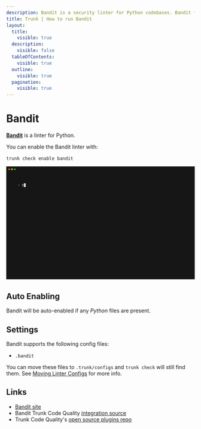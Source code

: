 ```yaml
---
description: Bandit is a security linter for Python codebases. Bandit flags problems like hard-coded passwords, injection vulnerabilities, and the use of insecure libraries.
title: Trunk | How to run Bandit
layout:
  title:
    visible: true
  description:
    visible: false
  tableOfContents:
    visible: true
  outline:
    visible: true
  pagination:
    visible: true
---
```


# Bandit

[**Bandit**](https://github.com/PyCQA/bandit) is a linter for Python.

You can enable the Bandit linter with:

```shell
trunk check enable bandit
```
![bandit example output](/.gitbook/assets/bandit.gif)
## Auto Enabling

Bandit will be auto-enabled if any *Python* files are present.

## Settings

Bandit supports the following config files:
* `.bandit`

You can move these files to `.trunk/configs` and `trunk check` will still find them. See [Moving Linter Configs](..#moving-linter-configs) for more info.




## Links

- [Bandit site](https://github.com/PyCQA/bandit)
- Bandit Trunk Code Quality [integration source](https://github.com/trunk-io/plugins/tree/main/linters/bandit)
- Trunk Code Quality's [open source plugins repo](https://github.com/trunk-io/plugins/tree/main)
